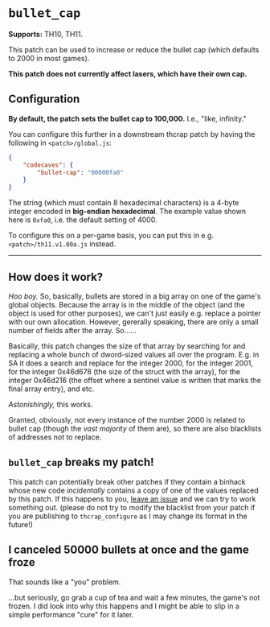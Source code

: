 # `bullet_cap`

**Supports:** TH10, TH11.

This patch can be used to increase or reduce the bullet cap (which defaults to 2000 in most games).

**This patch does not currently affect lasers, which have their own cap.**

## Configuration

**By default, the patch sets the bullet cap to 100,000.** I.e., "like, infinity."

You can configure this further in a downstream thcrap patch by having the following in `<patch>/global.js`:

```json
{
    "codecaves": {
        "bullet-cap": "00000fa0"
    }
}
```

The string (which must contain 8 hexadecimal characters) is a 4-byte integer encoded in **big-endian hexadecimal**.  The example value shown here is `0xfa0`, i.e. the default setting of 4000.

To configure this on a per-game basis, you can put this in e.g. `<patch>/th11.v1.00a.js` instead.

---

## How does it work?

*Hoo boy.*  So, basically, bullets are stored in a big array on one of the game's global objects.  Because the array is in the middle of the object (and the object is used for other purposes), we can't just easily e.g. replace a pointer with our own allocation.  However, gererally speaking, there are only a small number of fields after the array. So......

Basically, this patch changes the size of that array by searching for and replacing a whole bunch of dword-sized values all over the program.  E.g. in SA it does a search and replace for the integer 2000, for the integer 2001, for the integer 0x46d678 (the size of the struct with the array), for the integer 0x46d216 (the offset where a sentinel value is written that marks the final array entry), and etc.

*Astonishingly,* this works.

Granted, obviously, not every instance of the number 2000 is related to bullet cap (though the *vast majority* of them are), so there are also blacklists of addresses not to replace.

## `bullet_cap` breaks my patch!

This patch can potentially break other patches if they contain a binhack whose new code *incidentally* contains a copy of one of the values replaced by this patch.  If this happens to you, [leave an issue](https://github.com/ExpHP/thcrap-patches/issues/new) and we can try to work something out.  (please do not try to modify the blacklist from your patch if you are publishing to `thcrap_configure` as I may change its format in the future!)

## I canceled 50000 bullets at once and the game froze

That sounds like a "you" problem.

...but seriously, go grab a cup of tea and wait a few minutes, the game's not frozen.  I did look into why this happens and I might be able to slip in a simple performance "cure" for it later.
